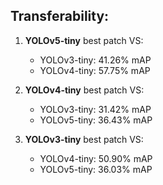 ## Transferability:

1. **YOLOv5-tiny** best patch VS:
    * YOLOv3-tiny: 41.26% mAP
    * YOLOv4-tiny: 57.75% mAP

2. **YOLOv4-tiny** best patch VS:
    * YOLOv3-tiny: 31.42% mAP
    * YOLOv5-tiny: 36.43% mAP

3. **YOLOv3-tiny** best patch VS:
    * YOLOv4-tiny: 50.90% mAP
    * YOLOv5-tiny: 36.03% mAP
    